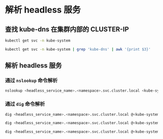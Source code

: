 # 解析 headless 服务

## 查找 kube-dns 在集群内部的 CLUSTER-IP

```bash
kubectl get svc -n kube-system
```

```bash
kubectl get svc -n kube-system | grep 'kube-dns' | awk '{print $3}'
```

## 解析 headless 服务

### 通过 ```nslookup``` 命令解析

```bash
nslookup <headless_service_name>.<namespace>.svc.cluster.local <kube-system CLUSTER-IP>
```

### 通过 ```dig``` 命令解析

```bash
dig <headless_service_name>.<namespace>.svc.cluster.local @<kube-system CLUSTER-IP>
```

```bash
dig <headless_service_name>.<namespace>.svc.cluster.local @<kube-system CLUSTER-IP> +nocomments +noquestion +noauthority +noadditional +nostats
```

```bash
dig <headless_service_name>.<namespace>.svc.cluster.local @<kube-system CLUSTER-IP> +short
```
